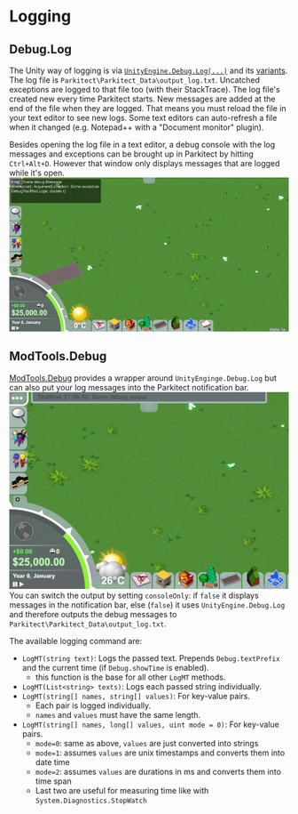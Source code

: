 # Logging

## Debug.Log
The Unity way of logging is via [`UnityEngine.Debug.Log(...)`](https://docs.unity3d.com/ScriptReference/Debug.Log.html) and its [variants](https://docs.unity3d.com/ScriptReference/Debug.html). The log file is `Parkitect\Parkitect_Data\output_log.txt`. Uncatched exceptions are logged to that file too (with their StackTrace).
The log file's created new every time Parkitect starts. New messages are added at the end of the file when they are logged. That means you must reload the file in your text editor to see new logs. Some text editors can auto-refresh a file when it changed (e.g. Notepad++ with a "Document monitor" plugin).  


Besides opening the log file in a text editor, a debug console with the log messages and exceptions can be brought up in Parkitect by hitting `Ctrl+Alt+D`. However that window only displays messages that are logged while it's open.  
![Debug Console](./img/DebugConsole.png)

<!--
Isn't compatible with Parkitect Alpha 1
## ModTools
[ModTools](https://github.com/parkitectLab/modTools/releases) is a Parkitect mod, that provides several helpful tools for creating a mod. Amongst them is a console which provides a more advanced output than by Parkitect's debug console. The console can be opened via the key `BackQuote` (or `Circumflex` for german keyboards).
-->

## ModTools.Debug
[ModTools.Debug](https://github.com/parkitectLab/modTools/blob/master/ModTools/Debug.cs) provides a wrapper around `UnityEnginge.Debug.Log` but can also put your log messages into the Parkitect notification bar.  
![Log message in Notification bar](./img/ModToolsLogToNotificationBar.png)  
You can switch the output by setting `consoleOnly`: if `false` it displays messages in the notification bar, else (`false`) it uses `UnityEngine.Debug.Log` and therefore outputs the debug messages to `Parkitect\Parkitect_Data\output_log.txt`.

The available logging command are:
* `LogMT(string text)`: Logs the passed text. Prepends `Debug.textPrefix` and the current time (if `Debug.showTime` is enabled).
    * this function is the base for all other `LogMT` methods.
* `LogMT(List<string> texts)`: Logs each passed string individually.
* `LogMT(string[] names, string[] values)`: For key-value pairs. 
    * Each pair is logged individually. 
    * `names` and `values` must have the same length.
* `LogMT(string[] names, long[] values, uint mode = 0)`: For key-value pairs.
    * `mode=0`: same as above, `values` are just converted into strings
    * `mode=1`: assumes `values` are unix timestamps and converts them into date time
    * `mode=2`: assumes `values` are durations in ms and converts them into time span
    * Last two are useful for measuring time like with `System.Diagnostics.StopWatch`
